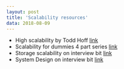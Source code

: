 ```yaml
---
layout: post
title: 'Scalability resources'
data: 2018-08-09
---
```


* High scalability by Todd Hoff [link](http://highscalability.com/)
* Scalability for dummies 4 part series [link](http://www.lecloud.net/post/7295452622/scalability-for-dummies-part-1-clones)
* Storage scalability on interview bit [link](https://www.interviewbit.com/courses/system-design/topics/storage-scalability/#problems)
* System Design on interview bit [link](https://www.interviewbit.com/courses/system-design/)
